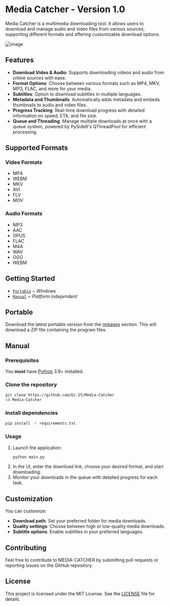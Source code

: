 # Media Catcher - Version 1.0

Media Catcher is a multimedia downloading tool. It allows users to download and manage audio and video files from various sources, supporting different formats and offering customizable download options.

![image](https://github.com/user-attachments/assets/0770f4ee-d37e-45f3-a955-46647729e4f1)


## Features

- **Download Video & Audio**: Supports downloading videos and audio from online sources with ease.
- **Format Options**: Choose between various formats such as MP4, MKV, MP3, FLAC, and more for your media.
- **Subtitles**: Option to download subtitles in multiple languages.
- **Metadata and Thumbnails**: Automatically adds metadata and embeds thumbnails to audio and video files.
- **Progress Tracking**: Real-time download progress with detailed information on speed, ETA, and file size.
- **Queue and Threading**: Manage multiple downloads at once with a queue system, powered by PySide6's QThreadPool for efficient processing.

## Supported Formats

### Video Formats
- MP4
- WEBM
- MKV
- AVI
- FLV
- MOV

### Audio Formats
- MP3
- AAC
- OPUS
- FLAC
- M4A
- WAV
- OGG
- WEBM

## Getting Started

* [`Portable`](#portable) ~ *Windows*
* [`Manual`](#manual) ~ *Platform independent*

## Portable
Download the latest portable version from the [releases](https://github.com/Ec-25/Media-Catcher/releases/latest) section. 
This will download a ZIP file containing the program files.

## Manual

### Prerequisites
You **must** have [Python](https://www.python.org/downloads/) 3.9+ installed.

### Clone the repository
```bash
git clone https://github.com/Ec-25/Media-Catcher
cd Media-Catcher
```

### Install dependencies
```bash
pip install -r requirements.txt
```

### Usage

1. Launch the application:
    ```bash
    python main.py
    ```
2. In the UI, enter the download link, choose your desired format, and start downloading.
3. Monitor your downloads in the queue with detailed progress for each task.

## Customization

You can customize:

- **Download path**: Set your preferred folder for media downloads.
- **Quality settings**: Choose between high or low-quality media downloads.
- **Subtitle options**: Enable subtitles in your preferred languages.

## Contributing

Feel free to contribute to MEDIA-CATCHER by submitting pull requests or reporting issues on the GitHub repository.

## License

This project is licensed under the MIT License. See the [LICENSE](LICENSE) file for details.

